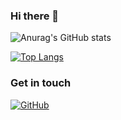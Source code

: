 <!--
**myharr/myharr** is a ✨ _special_ ✨ repository because its `README.md` (this file) appears on your GitHub profile.

Here are some ideas to get you started:

- 🔭 I’m currently working on ...
- 🌱 I’m currently learning ...
- 👯 I’m looking to collaborate on ...
- 🤔 I’m looking for help with ...
- 💬 Ask me about ...
- 📫 How to reach me: ...
- 😄 Pronouns: ...
- ⚡ Fun fact: ...
-->
### Hi there 👋

<!--https://github.com/anuraghazra/github-readme-stats#github-stats-card主题-->
<!--主题样式dark, radical, merko, gruvbox, tokyonight, onedark, cobalt, synthwave, highcontrast, dracula-->
![Anurag's GitHub stats](https://github-readme-stats.vercel.app/api?username=myharr&show_icons=true&count_private=true&theme=vue-dark)

<!--https://github.com/anuraghazra/github-readme-stats#github-stats-card热门语言卡-->
[![Top Langs](https://github-readme-stats.vercel.app/api/top-langs/?username=myharr)](https://github.com/myharr/wx-service)

### Get in touch
[![GitHub](https://img.shields.io/badge/GitHub-grey?logo=github)](https://github.com/myharr)
